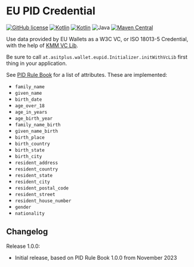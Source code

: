 # EU PID Credential
[![GitHub license](https://img.shields.io/badge/license-Apache%20License%202.0-brightgreen.svg?style=flat)](http://www.apache.org/licenses/LICENSE-2.0)
[![Kotlin](https://img.shields.io/badge/kotlin-multiplatform--mobile-orange.svg?logo=kotlin)](http://kotlinlang.org)
[![Kotlin](https://img.shields.io/badge/kotlin-1.9.10-blue.svg?logo=kotlin)](http://kotlinlang.org)
![Java](https://img.shields.io/badge/java-17-blue.svg?logo=OPENJDK)
[![Maven Central](https://img.shields.io/maven-central/v/at.asitplus.wallet/eupidcredential)](https://mvnrepository.com/artifact/at.asitplus.wallet/eupidcredential/)

Use data provided by EU Wallets as a W3C VC, or ISO 18013-5 Credential, with the help of [KMM VC Lib](https://github.com/a-sit-plus/kmm-vc-library).

Be sure to call `at.asitplus.wallet.eupid.Initializer.initWithVcLib` first thing in your application.

See [PID Rule Book](https://github.com/eu-digital-identity-wallet/eudi-doc-architecture-and-reference-framework/blob/main/docs/annexes/annex-06-pid-rulebook.md) for a list of attributes. These are implemented:
- `family_name`
- `given_name`
- `birth_date`
- `age_over_18`
- `age_in_years`
- `age_birth_year`
- `family_name_birth`
- `given_name_birth`
- `birth_place`
- `birth_country`
- `birth_state`
- `birth_city`
- `resident_address`
- `resident_country`
- `resident_state`
- `resident_city`
- `resident_postal_code`
- `resident_street`
- `resident_house_number`
- `gender`
- `nationality`

## Changelog

Release 1.0.0:
 - Initial release, based on PID Rule Book 1.0.0 from November 2023